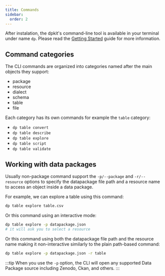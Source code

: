 ```yaml
---
title: Commands
sidebar:
  order: 2
---
```


After instalation, the dpkit's command-line tool is available in your terminal under name `dp`. Please read the [Getting Started](../../overview/getting-started) guide for more information.

## Command categories

The CLI commands are organized into categories named after the main objects they support:

- package
- resource
- dialect
- schema
- table
- file

Each category has its own commands for example the `table` category:

- `dp table convert`
- `dp table describe`
- `dp table explore`
- `dp table script`
- `dp table validate`

## Working with data packages

Usually non-package command support the `-p/--package` and `-r/--resource` options to specify the datapackage file path and a resource name to access an object inside a data package.

For example, we can explore a table using this command:

```bash
dp table explore table.csv
```

Or this command using an interactive mode:

```bash
dp table explore -p datapackage.json
# it will ask you to select a resource
```

Or this command using both the datapackage file path and the resource name making it non-interactive similarly to the plain path-based command:

```bash
dp table explore -p datapackage.json -r table
```

:::tip
When you use the `-p` option, the CLI will open any supported Data Package source including Zenodo, Ckan, and others.
:::
